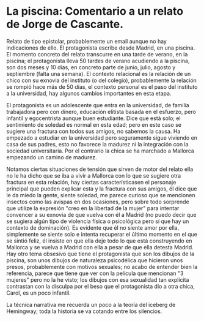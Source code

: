 # La piscina: Comentario a un relato de Jorge de Cascante.

Relato de tipo epistolar, probablemente un email aunque no hay indicaciones de ello. El protagonista escribe desde Madrid, en una piscina. El momento concreto del relato transcurre en una tarde de verano, en la piscina; el protagonista lleva 50 tardes de verano acudiendo a la piscina, son dos meses y 10 días, en concreto parte de junio, julio, agosto y septiembre (falta una semana). El contexto relacional es la relación de un chico con su exnovia del instituto (o del colegio), probablemente la relación se rompió hace más de 50 días, el contexto personal es el paso del instituto a la universidad, hay algunos cambios importantes en esta etapa.

El protagonista es un adolescente que entra en la universidad, de familia trabajadora pero con dinero, educación elitista basada en el esfuerzo, pero infantil y egocentrista aunque buen estudiante. Dice que está solo; el sentimiento de soledad es normal en esta edad;  pero en este caso se sugiere una fractura con todos sus amigos, no sabemos la causa. Ha empezado a estudiar en la universidad pero seguramente sigue viviendo en casa de sus padres, esto no favorece la madurez ni la integración con la sociedad universitaria. Por el contrario la chica se ha marchado a Mallorca empezando un camino de madurez.

Notamos ciertas situaciones de tensión que sirven de motor del relato ella no le ha dicho que se iba a vivir a Mallorca con lo que se sugiere otra fractura en esta relación, hay ciertas característicasen el personaje principal que pueden explicar esta y la fractura con sus amigos, él dice que le da miedo la gente, siente soledad, me parece curioso que se mencionen insectos como las avispas en dos ocasiones, pero sobre todo sorprende que utilize la expresión "creo en la libertad de la mujer" para intentar convencer a su exnovia de que vuelva con él a Madrid (no puedo decir que se sugiera algún tipo de violencia física o psicológica pero sí que hay un contexto de dominación). Es evidente que él no siente amor por ella, simplemente se siente solo e intenta recuperar el último momento en el que se sintió feliz, él insiste en que ella deje todo lo que está construyendo en Mallorca y se vuelva a Madrid con ella a pesar de que ella detesta Madrid. Hay otro tema obsesivo que tiene el protagonista que son los dibujos de la piscina, son unos dibujos de naturaleza psicodélica que hicieron unos presos, probablemente con motivos sexuales; no acabo de entender bien la referencia, parece que tiene que ver con la película que mencionan "3 mujeres" pero no la he visto; los dibujos con esa sexualidad tan explícita contrastan con la disculpa por el beso que el protagonista dio a otra chica, Carol, es un poco infantil. 

La técnica narrativa me recuerda un poco a la teoría del iceberg de Hemingway; toda la historia se va cotando entre los silencios.
